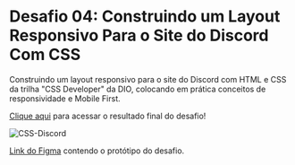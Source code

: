 # Desafio 04: Construindo um Layout Responsivo Para o Site do Discord Com CSS

Construindo um layout responsivo para o site do Discord com HTML e CSS da trilha "CSS Developer" da DIO, colocando em prática conceitos de responsividade e Mobile First. 

[Clique aqui](https://guilherme-hap.github.io/css-discord/) para acessar o resultado final do desafio!

![CSS-Discord](https://github.com/guilherme-hap/css-discord/assets/140356085/5de5a1cd-fa00-4ee1-a86d-355de649f773)

[Link do Figma](https://www.figma.com/design/NRBYrG5d4DSzObv7dpTqoM/Desafio-Responsividade---DIO?node-id=1-2&t=9XMR0U2W745VdOfP-0) contendo o protótipo do desafio.
